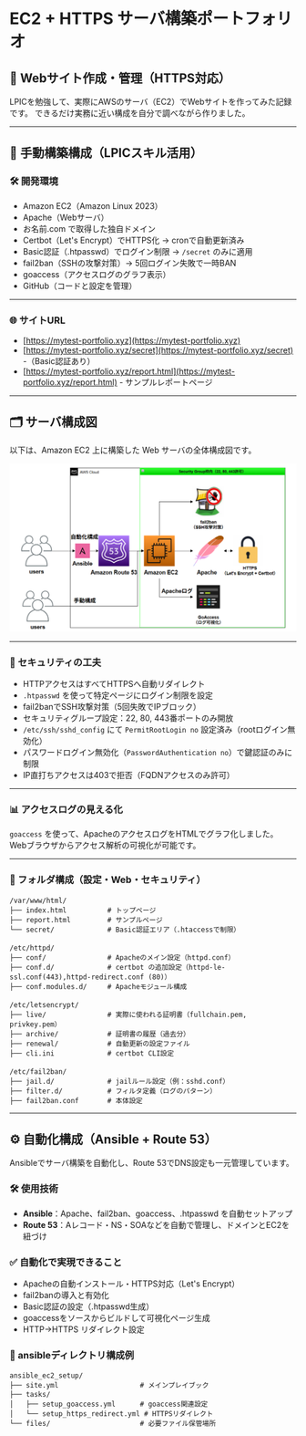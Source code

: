 # EC2 + HTTPS サーバ構築ポートフォリオ

## 🔧 Webサイト作成・管理（HTTPS対応）

LPICを勉強して、実際にAWSのサーバ（EC2）でWebサイトを作ってみた記録です。
できるだけ実務に近い構成を自分で調べながら作りました。

---

## 🔹 手動構築構成（LPICスキル活用）

### 🛠 開発環境

* Amazon EC2（Amazon Linux 2023）
* Apache（Webサーバ）
* お名前.com で取得した独自ドメイン
* Certbot（Let's Encrypt）でHTTPS化 → cronで自動更新済み
* Basic認証（.htpasswd）でログイン制限 → `/secret` のみに適用
* fail2ban（SSHの攻撃対策）→ 5回ログイン失敗で一時BAN
* goaccess（アクセスログのグラフ表示）
* GitHub（コードと設定を管理）

---

### 🌐 サイトURL

* [https://mytest-portfolio.xyz](https://mytest-portfolio.xyz)
* [https://mytest-portfolio.xyz/secret](https://mytest-portfolio.xyz/secret) -（Basic認証あり）
* [https://mytest-portfolio.xyz/report.html](https://mytest-portfolio.xyz/report.html) - サンプルレポートページ
  
---

## 🗂 サーバ構成図

以下は、Amazon EC2 上に構築した Web サーバの全体構成図です。

![EC2構成図](./images/ec2-architecture.png)

---

### 🔐 セキュリティの工夫

* HTTPアクセスはすべてHTTPSへ自動リダイレクト
* `.htpasswd` を使って特定ページにログイン制限を設定
* fail2banでSSH攻撃対策（5回失敗でIPブロック）
* セキュリティグループ設定：22, 80, 443番ポートのみ開放
* `/etc/ssh/sshd_config` にて `PermitRootLogin no` 設定済み（rootログイン無効化）
* パスワードログイン無効化（`PasswordAuthentication no`）で鍵認証のみに制限
* IP直打ちアクセスは403で拒否（FQDNアクセスのみ許可）

---

### 📊 アクセスログの見える化

`goaccess` を使って、ApacheのアクセスログをHTMLでグラフ化しました。
Webブラウザからアクセス解析の可視化が可能です。

---

### 📁 フォルダ構成（設定・Web・セキュリティ）

```plaintext
/var/www/html/
├── index.html          # トップページ
├── report.html         # サンプルページ
└── secret/             # Basic認証エリア（.htaccessで制限）

/etc/httpd/
├── conf/               # Apacheのメイン設定（httpd.conf）
├── conf.d/             # certbot の追加設定（httpd-le-ssl.conf(443),httpd-redirect.conf (80)）
├── conf.modules.d/     # Apacheモジュール構成

/etc/letsencrypt/
├── live/               # 実際に使われる証明書（fullchain.pem, privkey.pem）
├── archive/            # 証明書の履歴（過去分）
├── renewal/            # 自動更新の設定ファイル
├── cli.ini             # certbot CLI設定

/etc/fail2ban/
├── jail.d/             # jailルール設定（例：sshd.conf）
├── filter.d/           # フィルタ定義（ログのパターン）
├── fail2ban.conf       # 本体設定
```

---

## ⚙️ 自動化構成（Ansible + Route 53）

Ansibleでサーバ構築を自動化し、Route 53でDNS設定も一元管理しています。

### 🛠 使用技術

* **Ansible**：Apache、fail2ban、goaccess、.htpasswd を自動セットアップ
* **Route 53**：Aレコード・NS・SOAなどを自動で管理し、ドメインとEC2を紐づけ

### ✅ 自動化で実現できること

* Apacheの自動インストール・HTTPS対応（Let's Encrypt）
* fail2banの導入と有効化
* Basic認証の設定（.htpasswd生成）
* goaccessをソースからビルドして可視化ページ生成
* HTTP→HTTPS リダイレクト設定

### 📁 ansibleディレクトリ構成例

```plaintext
ansible_ec2_setup/
├── site.yml                    # メインプレイブック
├── tasks/
│   ├── setup_goaccess.yml      # goaccess関連設定
│   └── setup_https_redirect.yml # HTTPSリダイレクト
└── files/                      # 必要ファイル保管場所
```
